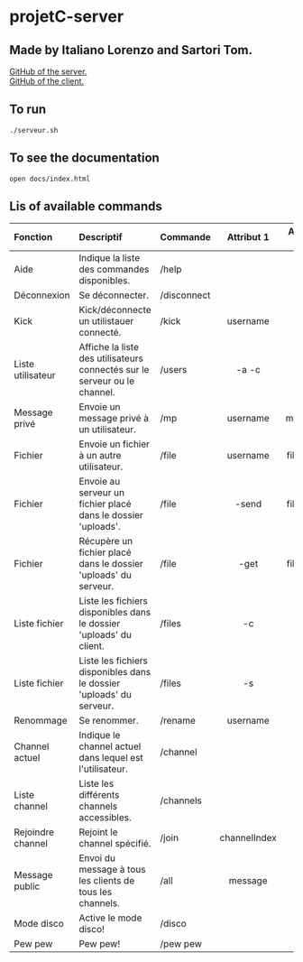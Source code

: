 # projetC-server
## Made by Italiano Lorenzo and Sartori Tom. 

[GitHub of the server. ](https://github.com/tom-sartori/projetC-server)  
[GitHub of the client. ](https://github.com/tom-sartori/projetC-client)

## To run
```shell
./serveur.sh
```

## To see the documentation
```shell
open docs/index.html
```

## Lis of available commands
| Fonction          | Descriptif                                                                | Commande    |  Attribut 1  | Attribut 2 |
|:------------------|:--------------------------------------------------------------------------|:------------|:------------:|:----------:|
| Aide              | Indique la liste des commandes disponibles.                               | /help       |              |            |
| Déconnexion       | Se déconnecter.                                                           | /disconnect |              |            |
| Kick              | Kick/déconnecte un utilistauer connecté.                                  | /kick       |   username   |            |
| Liste utilisateur | Affiche la liste des utilisateurs connectés sur le serveur ou le channel. | /users      |    -a -c     |            |
| Message privé     | Envoie un message privé à un utilisateur.                                 | /mp         |   username   |  message   |
| Fichier           | Envoie un fichier à un autre utilisateur.                                 | /file       |   username   |  filename  |
| Fichier           | Envoie au serveur un fichier placé dans le dossier 'uploads'.             | /file       |    -send     |  filename  |
| Fichier           | Récupère un fichier placé dans le dossier 'uploads' du serveur.           | /file       |     -get     |  filename  |
| Liste fichier     | Liste les fichiers disponibles dans le dossier 'uploads' du client.       | /files      |      -c      |            |
| Liste fichier     | Liste les fichiers disponibles dans le dossier 'uploads' du serveur.      | /files      |      -s      |            |
| Renommage         | Se renommer.                                                              | /rename     |   username   |            |
| Channel actuel    | Indique le channel actuel dans lequel est l'utilisateur.                  | /channel    |              |            |
| Liste channel     | Liste les différents channels accessibles.                                | /channels   |              |            |
| Rejoindre channel | Rejoint le channel spécifié.                                              | /join       | channelIndex |            |
| Message public    | Envoi du message à tous les clients de tous les channels.                 | /all        |   message    |            |
| Mode disco        | Active le mode disco!                                                     | /disco      |              |            |
| Pew pew           | Pew pew!                                                                  | /pew pew    |              |            |
